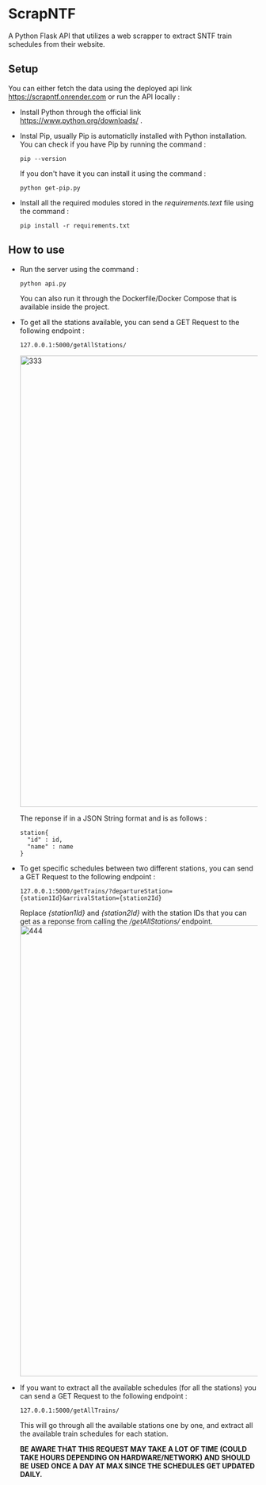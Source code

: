 # ScrapNTF
A Python Flask API that utilizes a web scrapper to extract SNTF train schedules from their website.

## Setup
You can either fetch the data using the deployed api link https://scrapntf.onrender.com or run the API locally :
* Install Python through the official link https://www.python.org/downloads/ .
  
* Instal Pip, usually Pip is automaticlly installed with Python installation.
  You can check if you have Pip by running the command :
  ```
  pip --version
  ```
  If you don't have it you can install it using the command :
  ```
  python get-pip.py
  ```
  
*  Install all the required modules stored in the *requirements.text* file using the command :
    ```
    pip install -r requirements.txt
    ```

## How to use
* Run the server using the command :
  ```
  python api.py
  ```
  You can also run it through the Dockerfile/Docker Compose that is available inside the project.
  
* To get all the stations available, you can send a GET Request to the following endpoint :
  ```
  127.0.0.1:5000/getAllStations/
  ```
  <img width="911" alt="333" src="https://github.com/marouanosb/ScrapNTF/assets/40308566/1c83c8d3-1e09-492a-9849-ec4b14473742">
  
  The reponse if in a JSON String format and is as follows :
  ```
  station{
    "id" : id,
    "name" : name
  }
  ```
  
* To get specific schedules between two different stations, you can send a GET Request to the following endpoint :
  ```
  127.0.0.1:5000/getTrains/?departureStation={station1Id}&arrivalStation={station2Id}
  ````
  
  Replace *{station1Id}*  and *{station2Id}* with the station IDs that you can get as a reponse from calling the */getAllStations/* endpoint.
  <img width="910" alt="444" src="https://github.com/marouanosb/ScrapNTF/assets/40308566/50fad5a1-7f2a-4144-8b80-c3e8e509b090">

* If you want to extract all the available schedules (for all the stations) you can send a GET Request to the following endpoint :
  ```
  127.0.0.1:5000/getAllTrains/
  ```
  This will go through all the available stations one by one, and extract all the available train schedules for each station.
  
  **BE AWARE THAT THIS REQUEST MAY TAKE A LOT OF TIME (COULD TAKE HOURS DEPENDING ON HARDWARE/NETWORK) AND SHOULD BE USED ONCE A DAY AT MAX SINCE THE SCHEDULES GET UPDATED DAILY.**

